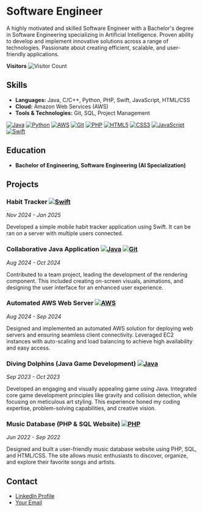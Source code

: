 # Software Engineer

A highly motivated and skilled Software Engineer with a Bachelor's degree in Software Engineering specializing in Artificial Intelligence. Proven ability to develop and implement innovative solutions across a range of technologies. Passionate about creating efficient, scalable, and user-friendly applications.

**Visitors** ![Visitor Count](https://profile-counter.glitch.me/amaklakovv/count.svg)

## Skills

*   **Languages:** Java, C/C++, Python, PHP, Swift, JavaScript, HTML/CSS
*   **Cloud:** Amazon Web Services (AWS)
*   **Tools & Technologies:** Git, SQL, Project Management

[![Java](https://img.shields.io/badge/Java-ED8B00?style=for-the-badge&logo=java&logoColor=white)](https://www.java.com)
[![Python](https://img.shields.io/badge/Python-FFD43B?style=for-the-badge&logo=python&logoColor=blue)](https://www.python.org)
[![AWS](https://img.shields.io/badge/Amazon_AWS-232F3E?style=for-the-badge&logo=amazon-aws&logoColor=white)](https://aws.amazon.com)
[![Git](https://img.shields.io/badge/Git-F05032?style=for-the-badge&logo=git&logoColor=white)](https://git-scm.com/)
[![PHP](https://img.shields.io/badge/PHP-777BB4?style=for-the-badge&logo=php&logoColor=white)](https://www.php.net)
[![HTML5](https://img.shields.io/badge/HTML5-E34F26?style=for-the-badge&logo=html5&logoColor=white)](https://www.w3schools.com/html/)
[![CSS3](https://img.shields.io/badge/CSS3-1572B6?style=for-the-badge&logo=css3&logoColor=white)](https://www.w3schools.com/css/)
[![JavaScript](https://img.shields.io/badge/JavaScript-F7DF1E?style=for-the-badge&logo=javascript&logoColor=black)](https://www.javascript.com/)
[![Swift](https://img.shields.io/badge/Swift-F05138?style=for-the-badge&logo=swift&logoColor=white)](https://developer.apple.com/swift/)

## Education

*   **Bachelor of Engineering, Software Engineering (AI Specialization)**

## Projects

### Habit Tracker [![Swift](https://img.shields.io/badge/Swift-F05138?style=for-the-badge&logo=swift&logoColor=white)](https://developer.apple.com/swift/)
*Nov 2024 - Jan 2025*

Developed a simple mobile habit tracker application using Swift. It can be ran on a server with multiple users connected.

### Collaborative Java Application [![Java](https://img.shields.io/badge/Java-ED8B00?style=for-the-badge&logo=java&logoColor=white)](https://www.java.com) [![Git](https://img.shields.io/badge/Git-F05032?style=for-the-badge&logo=git&logoColor=white)](https://git-scm.com/)
*Aug 2024 - Oct 2024*

Contributed to a team project, leading the development of the rendering component. This included creating on-screen visuals, animations, and designing the user interface for an enhanced user experience.

### Automated AWS Web Server [![AWS](https://img.shields.io/badge/Amazon_AWS-232F3E?style=for-the-badge&logo=amazon-aws&logoColor=white)](https://aws.amazon.com)
*Aug 2024 - Sep 2024*

Designed and implemented an automated AWS solution for deploying web servers and ensuring seamless client connectivity.  Leveraged EC2 instances with auto-scaling and load balancing to achieve high availability and easy access.

### Diving Dolphins (Java Game Development) [![Java](https://img.shields.io/badge/Java-ED8B00?style=for-the-badge&logo=java&logoColor=white)](https://www.java.com)
*Sep 2023 - Oct 2023*

Developed an engaging and visually appealing game using Java. Integrated core game development principles like gravity and collision detection, while focusing on meticulous art styling. This experience honed my coding expertise, problem-solving capabilities, and creative vision.

### Music Database (PHP & SQL Website) [![PHP](https://img.shields.io/badge/PHP-777BB4?style=for-the-badge&logo=php&logoColor=white)](https://www.php.net)
*Jun 2022 - Sep 2022*

Designed and built a user-friendly music database website using PHP, SQL, and HTML/CSS. The site allows music enthusiasts to discover, organize, and explore their favorite songs and artists.


## Contact

*   [LinkedIn Profile](https://www.linkedin.com/in/andrewmaklakov/)
*   [Your Email](andy.maklakov@gmail,com)
